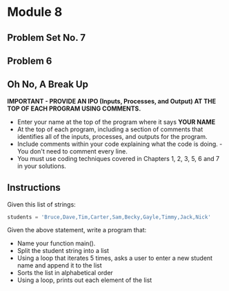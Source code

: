 # Module 8
## Problem Set No. 7
## Problem 6

## Oh No, A Break Up

**IMPORTANT - PROVIDE AN IPO (Inputs, Processes, and Output) AT THE TOP OF EACH PROGRAM USING COMMENTS.**

- Enter your name at the top of the program where it says **YOUR NAME**
- At the top of each program, including a section of comments that identifies all of the inputs, processes, and outputs for the program.
- Include comments within your code explaining what the code is doing. - You don't need to comment every line.
- You must use coding techniques covered in Chapters 1, 2, 3, 5, 6 and 7 in your solutions.

## Instructions

Given this list of strings:

```Python
students = 'Bruce,Dave,Tim,Carter,Sam,Becky,Gayle,Timmy,Jack,Nick'
```

Given the above statement, write a program that:

- Name your function main().
- Split the student string into a list
- Using a loop that iterates 5 times, asks a user to enter a new student name and append it to the list
- Sorts the list in alphabetical order
- Using a loop, prints out each element of the list
